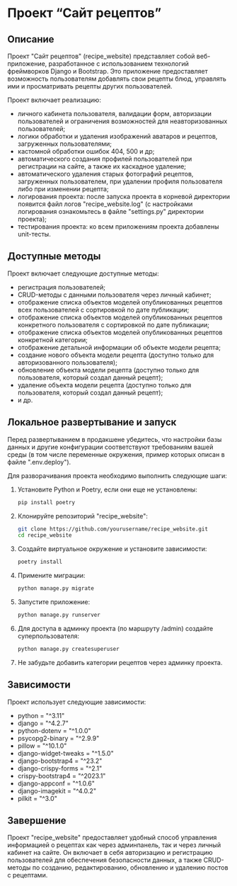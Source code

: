 # Проект “Сайт рецептов”

## Описание

Проект "Сайт рецептов" (recipe_website) представляет собой веб-приложение, разработанное с использованием
технологий фреймворков Django и Bootstrap. Это приложение предоставляет возможность пользователям добавлять свои 
рецепты блюд, управлять ими и просматривать рецепты других пользователей.

Проект включает реализацию: 
- личного кабинета пользователя, валидации форм, авторизации пользователей и ограничения возможностей для 
  неавторизованных пользователей; 
- логики обработки и удаления изображений аватаров и рецептов, загруженных пользователями;
- кастомной обработки ошибок 404, 500 и др;
- автоматического создания профилей пользователей при регистрации на сайте, а также их каскадное удаление;
- автоматического удаления старых фотографий рецептов, загруженных пользователем, при удалении профиля пользователя 
  либо при изменении рецепта;
- логирования проекта: после запуска проекта в корневой директории появится файл логов 
  "recipe_website.log" (с настройками логирования ознакомьтесь в файле "settings.py" директории проекта);
- тестирования проекта: ко всем приложениям проекта добавлены unit-тесты.

## Доступные методы

Проект включает следующие доступные методы:
- регистрация пользователей;
- CRUD-методы с данными пользователя через личный кабинет;
- отображение списка объектов моделей опубликованных рецептов всех пользователей с сортировкой по дате публикации;
- отображение списка объектов моделей опубликованных рецептов конкретного пользователя с сортировкой по дате публикации;
- отображение списка объектов моделей опубликованных рецептов конкретной категории;
- отображение детальной информации об объекте модели рецепта;
- создание нового объекта модели рецепта (доступно только для авторизованного пользователя);
- обновление объекта модели рецепта (доступно только для пользователя, который создал данный рецепт);
- удаление объекта модели рецепта (доступно только для пользователя, который создал данный рецепт);
- и др.

## Локальное развертывание и запуск
Перед развертыванием в продакшене убедитесь, что настройки базы данных и другие конфигурации соответствуют 
требованиям вашей среды (в том числе переменные окружения, пример которых описан в файле ".env.deploy").

Для разворачивания проекта необходимо выполнить следующие шаги:
1. Установите Python и Poetry, если они еще не установлены:
   ```bash
   pip install poetry
   ```

2. Клонируйте репозиторий "recipe_website":
   ```bash
   git clone https://github.com/yourusername/recipe_website.git
   cd recipe_website
   ```

3. Создайте виртуальное окружение и установите зависимости:
   ```bash
   poetry install
   ```

4. Примените миграции:
   ```bash
   python manage.py migrate
   ```

5. Запустите приложение:
   ```bash
   python manage.py runserver
   ```
   
6. Для доступа в админку проекта (по маршруту /admin) создайте суперпользователя:
   ```bash
   python manage.py createsuperuser
   ```

7. Не забудьте добавить категории рецептов через админку проекта.

## Зависимости

Проект использует следующие зависимости:
- python = "^3.11"
- django = "^4.2.7"
- python-dotenv = "^1.0.0"
- psycopg2-binary = "^2.9.9"
- pillow = "^10.1.0"
- django-widget-tweaks = "^1.5.0"
- django-bootstrap4 = "^23.2"
- django-crispy-forms = "^2.1"
- crispy-bootstrap4 = "^2023.1"
- django-appconf = "^1.0.6"
- django-imagekit = "^4.0.2"
- pilkit = "^3.0"

## Завершение

Проект "recipe_website" предоставляет удобный способ управления информацией о рецептах как через админпанель, так и
через личный кабинет на сайте. Он включает в себя авторизацию и регистрацию пользователей для обеспечения
безопасности данных, а также CRUD-методы по созданию, редактированию, обновлению и удалению постов с рецептами. 
